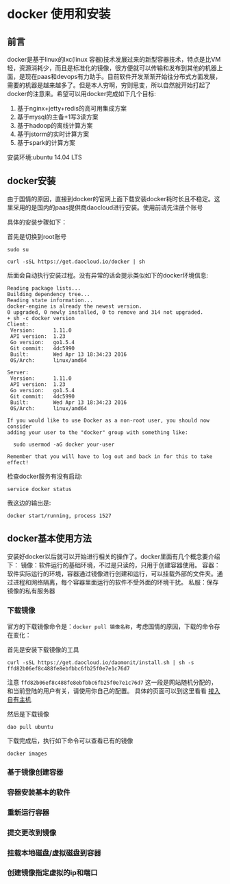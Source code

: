 # docker 使用和安装

## 前言

docker是基于linux的lxc(linux 容器)技术发展过来的新型容器技术，特点是比VM轻，资源消耗少，而且是标准化的镜像，很方便就可以传输和发布到其他的机器上面，是现在paas和devops有力助手。目前软件开发渐渐开始往分布式方面发展，需要的机器是越来越多了。但是本人穷啊，穷则思变，所以自然就开始打起了docker的注意来。希望可以用docker完成如下几个目标:

1. 基于nginx+jetty+redis的高可用集成方案
2. 基于mysql的主备+1写3读方案
3. 基于hadoop的离线计算方案
4. 基于jstorm的实时计算方案
5. 基于spark的计算方案

安装环境:ubuntu 14.04 LTS

## docker安装

由于国情的原因，直接到docker的官网上面下载安装docker耗时长且不稳定。这里采用的是国内的paas提供商daocloud进行安装。使用前请先注册个账号

具体的安装步骤如下：

首先是切换到root账号
```
sudo su

curl -sSL https://get.daocloud.io/docker | sh
```
后面会自动执行安装过程。没有异常的话会提示类似如下的docker环境信息:
```
Reading package lists...
Building dependency tree...
Reading state information...
docker-engine is already the newest version.
0 upgraded, 0 newly installed, 0 to remove and 314 not upgraded.
+ sh -c docker version
Client:
 Version:      1.11.0
 API version:  1.23
 Go version:   go1.5.4
 Git commit:   4dc5990
 Built:        Wed Apr 13 18:34:23 2016
 OS/Arch:      linux/amd64

Server:
 Version:      1.11.0
 API version:  1.23
 Go version:   go1.5.4
 Git commit:   4dc5990
 Built:        Wed Apr 13 18:34:23 2016
 OS/Arch:      linux/amd64

If you would like to use Docker as a non-root user, you should now consider
adding your user to the "docker" group with something like:

  sudo usermod -aG docker your-user

Remember that you will have to log out and back in for this to take effect!
```

检查docker服务有没有启动:
```
service docker status
```
我这边的输出是:
```
docker start/running, process 1527
```

## docker基本使用方法

安装好docker以后就可以开始进行相关的操作了。docker里面有几个概念要介绍下：
镜像：软件运行的基础环境，不过是只读的，只用于创建容器使用。
容器：软件实际运行的环境，容器通过镜像进行创建和运行，可以挂载外部的文件夹。通过进程和网络隔离，每个容器里面运行的软件不受外面的环境干扰。
私服：保存镜像的私有服务器

### 下载镜像

官方的下载镜像命令是：`docker pull 镜像名称`，考虑国情的原因，下载的命令存在变化：

首先是安装下载镜像的工具
```
curl -sSL https://get.daocloud.io/daomonit/install.sh | sh -s ffd82b06ef8c488fe8ebfbbc6fb25f0e7e1c76d7

```
注意 `ffd82b06ef8c488fe8ebfbbc6fb25f0e7e1c76d7` 这一段是网站随机分配的，和当前登陆的用户有关，请使用你自己的配置。
具体的页面可以到这里看看
[接入自有主机](https://dashboard.daocloud.io/nodes/new)

然后是下载镜像
```
dao pull ubuntu
```

下载完成后，执行如下命令可以查看已有的镜像
```
docker images
```


### 基于镜像创建容器

### 容器安装基本的软件

### 重新运行容器

### 提交更改到镜像

### 挂载本地磁盘/虚拟磁盘到容器

### 创建镜像指定虚拟的ip和端口
